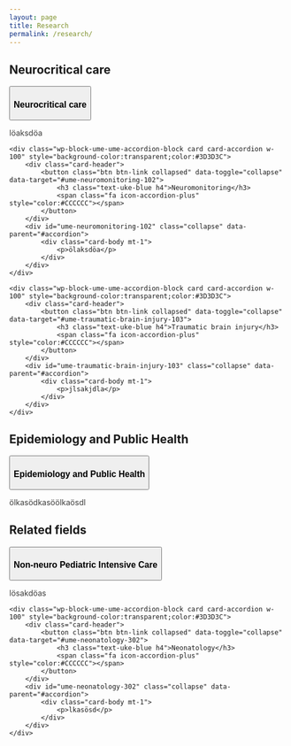 ```yaml
---
layout: page
title: Research
permalink: /research/
---
```


<h2 class="wp-block-heading" id="neurocritical-care">Neurocritical care</h2>

<div class="wp-block-ume-ume-accordion-holder alignwide ume-accordion-wrapper">
    <div class="wp-block-ume-ume-accordion-block card card-accordion w-100" style="background-color:transparent;color:#3D3D3C">
        <div class="card-header">
            <button class="btn btn-link collapsed" data-toggle="collapse" data-target="#ume-neurocritical-care-101">
                <h3 class="text-uke-blue h4">Neurocritical care</h3>
                <span class="fa icon-accordion-plus" style="color:#CCCCCC"></span>
            </button>
        </div>
        <div id="ume-neurocritical-care-101" class="collapse" data-parent="#accordion">
            <div class="card-body mt-1">
                <p>löaksdöa</p>
            </div>
        </div>
    </div>

    <div class="wp-block-ume-ume-accordion-block card card-accordion w-100" style="background-color:transparent;color:#3D3D3C">
        <div class="card-header">
            <button class="btn btn-link collapsed" data-toggle="collapse" data-target="#ume-neuromonitoring-102">
                <h3 class="text-uke-blue h4">Neuromonitoring</h3>
                <span class="fa icon-accordion-plus" style="color:#CCCCCC"></span>
            </button>
        </div>
        <div id="ume-neuromonitoring-102" class="collapse" data-parent="#accordion">
            <div class="card-body mt-1">
                <p>ölaksdöa</p>
            </div>
        </div>
    </div>

    <div class="wp-block-ume-ume-accordion-block card card-accordion w-100" style="background-color:transparent;color:#3D3D3C">
        <div class="card-header">
            <button class="btn btn-link collapsed" data-toggle="collapse" data-target="#ume-traumatic-brain-injury-103">
                <h3 class="text-uke-blue h4">Traumatic brain injury</h3>
                <span class="fa icon-accordion-plus" style="color:#CCCCCC"></span>
            </button>
        </div>
        <div id="ume-traumatic-brain-injury-103" class="collapse" data-parent="#accordion">
            <div class="card-body mt-1">
                <p>jlsakjdla</p>
            </div>
        </div>
    </div>
</div>

<h2 class="wp-block-heading" id="epidemiology">Epidemiology and Public Health</h2>

<div class="wp-block-ume-ume-accordion-holder alignwide ume-accordion-wrapper">
    <div class="wp-block-ume-ume-accordion-block card card-accordion w-100" style="background-color:transparent;color:#3D3D3C">
        <div class="card-header">
            <button class="btn btn-link collapsed" data-toggle="collapse" data-target="#ume-epidemiology-201">
                <h3 class="text-uke-blue h4">Epidemiology and Public Health</h3>
                <span class="fa icon-accordion-plus" style="color:#CCCCCC"></span>
            </button>
        </div>
        <div id="ume-epidemiology-201" class="collapse" data-parent="#accordion">
            <div class="card-body mt-1">
                <p>ölkasödkasöölkaösdl</p>
            </div>
        </div>
    </div>
</div>

<h2 class="wp-block-heading" id="related-fields">Related fields</h2>

<div class="wp-block-ume-ume-accordion-holder alignwide ume-accordion-wrapper">
    <div class="wp-block-ume-ume-accordion-block card card-accordion w-100" style="background-color:transparent;color:#3D3D3C">
        <div class="card-header">
            <button class="btn btn-link collapsed" data-toggle="collapse" data-target="#ume-non-neuro-picu-301">
                <h3 class="text-uke-blue h4">Non-neuro Pediatric Intensive Care</h3>
                <span class="fa icon-accordion-plus" style="color:#CCCCCC"></span>
            </button>
        </div>
        <div id="ume-non-neuro-picu-301" class="collapse" data-parent="#accordion">
            <div class="card-body mt-1">
                <p>lösakdöas</p>
            </div>
        </div>
    </div>

    <div class="wp-block-ume-ume-accordion-block card card-accordion w-100" style="background-color:transparent;color:#3D3D3C">
        <div class="card-header">
            <button class="btn btn-link collapsed" data-toggle="collapse" data-target="#ume-neonatology-302">
                <h3 class="text-uke-blue h4">Neonatology</h3>
                <span class="fa icon-accordion-plus" style="color:#CCCCCC"></span>
            </button>
        </div>
        <div id="ume-neonatology-302" class="collapse" data-parent="#accordion">
            <div class="card-body mt-1">
                <p>lkasösd</p>
            </div>
        </div>
    </div>
</div>